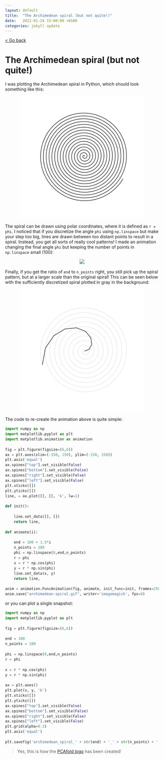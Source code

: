 ```yaml
---
layout: default
title:  "The Archimedean spiral (but not quite!)"
date:   2021-01-24 15:00:00 +0100
categories: jekyll update
---
```


<p>
   <a href="/kamilazdybal.github.io/#blog">
      < Go back
  </a>
</p>

# The Archimedean spiral (but not quite!)

I was plotting the Archimedean spiral in Python, which should look something like this:

<p align="center">
  <img src="https://github.com/kamilazdybal/kamilazdybal.github.io/raw/main/_posts/archimedean_spiral_100_1000.png" width="400">
</p>

The spiral can be drawn using polar coordinates, where it is defined as `r = phi`. I noticed that if you discretize the angle `phi` using `np.linspace` but make your step too big, lines are drawn between too distant points to result in a spiral. Instead, you get all sorts of really cool patterns!
I made an animation changing the final angle `phi` but keeping the number of points in `np.linspace` small (100):

<p align="center">
  <img src="https://github.com/kamilazdybal/kamilazdybal.github.io/raw/main/_posts/archimedean-spiral.gif" width="400">
</p>

Finally, if you get the ratio of `end` to `n_points` right, you still pick up the spiral pattern, but at a larger scale than the original spiral! This can be seen below with the sufficiently discretized spiral plotted in gray in the background:

<p align="center">
  <img src="https://github.com/kamilazdybal/kamilazdybal.github.io/raw/main/_posts/archimedean_spiral_60_10.png" width="400">
</p>

The code to re-create the animation above is quite simple:

```python
import numpy as np
import matplotlib.pyplot as plt
import matplotlib.animation as animation

fig = plt.figure(figsize=(6,6))
ax = plt.axes(xlim=(-150, 150), ylim=(-150, 150))
plt.axis('equal')
ax.spines["top"].set_visible(False)
ax.spines["bottom"].set_visible(False)
ax.spines["right"].set_visible(False)
ax.spines["left"].set_visible(False)
plt.xticks([])
plt.yticks([])
line, = ax.plot([], [], 'k', lw=1)

def init():

    line.set_data([], [])
    return line,

def animate(i):

    end = 100 + 1.5*i
    n_points = 100
    phi = np.linspace(0,end,n_points)
    r = phi
    x = r * np.cos(phi)
    y = r * np.sin(phi)
    line.set_data(x, y)
    return line,

anim = animation.FuncAnimation(fig, animate, init_func=init, frames=250)
anim.save("archimedean-spiral.gif", writer='imagemagick', fps=8)
```

or you can plot a single snapshot:

```python
import numpy as np
import matplotlib.pyplot as plt

fig = plt.figure(figsize=(6,6))

end = 100
n_points = 100

phi = np.linspace(0,end,n_points)
r = phi

x = r * np.cos(phi)
y = r * np.sin(phi)

ax = plt.axes()
plt.plot(x, y, 'k')
plt.xticks([])
plt.yticks([])
ax.spines["top"].set_visible(False)
ax.spines["bottom"].set_visible(False)
ax.spines["right"].set_visible(False)
ax.spines["left"].set_visible(False)
plt.grid(alpha=0.3)
plt.axis('equal')

plt.savefig('archimedean_spiral_' + str(end) + '_' + str(n_points) + '.png')
```

> Yes, this is how the [PCAfold logo](https://pcafold.readthedocs.io/en/latest/index.html) has been created!